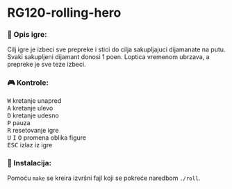 # RG120-rolling-hero


### :memo: Opis igre:
Cilj igre je izbeci sve prepreke i stici do cilja sakupljajuci dijamanate na putu.
Svaki sakupljeni dijamant donosi 1 poen.
Loptica vremenom ubrzava, a prepreke je sve teze izbeci.

### :video_game: Kontrole:
<kbd>W</kbd> kretanje unapred <br>
<kbd>A</kbd> kretanje ulevo <br>
<kbd>D</kbd> kretanje udesno <br>
<kbd>P</kbd> pauza <br>
<kbd>R</kbd> resetovanje igre <br>
<kbd>U</kbd> <kbd>I</kbd> <kbd>O</kbd> promena oblika figure <br>
<kbd>ESC</kbd> izlaz iz igre 

### :wrench: Instalacija:
Pomoću `make` se kreira izvršni fajl koji se pokreće naredbom `./roll`.









